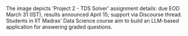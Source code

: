 The image depicts 'Project 2 - TDS Solver' assignment details: due EOD March 31 (IST), results announced April 15; support via Discourse thread. Students in IIT Madras' Data Science course aim to build an LLM-based application for answering graded questions.